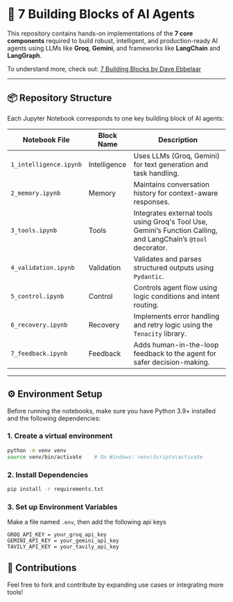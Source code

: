 # 🧠 7 Building Blocks of AI Agents

This repository contains hands-on implementations of the **7 core components** required to build robust, intelligent, and production-ready AI agents using LLMs like **Groq**, **Gemini**, and frameworks like **LangChain** and **LangGraph**.

To understand more, check out: [7 Building Blocks by Dave Ebbelaar](https://github.com/daveebbelaar/ai-cookbook/tree/main/agents/building-blocks)

---

## 📦 Repository Structure

Each Jupyter Notebook corresponds to one key building block of AI agents:

| Notebook File             | Block Name     | Description |
|--------------------------|----------------|-------------|
| `1_intelligence.ipynb`   | Intelligence   | Uses LLMs (Groq, Gemini) for text generation and task handling. |
| `2_memory.ipynb`         | Memory         | Maintains conversation history for context-aware responses. |
| `3_tools.ipynb`          | Tools          | Integrates external tools using Groq's Tool Use, Gemini’s Function Calling, and LangChain’s `@tool` decorator. |
| `4_validation.ipynb`     | Validation     | Validates and parses structured outputs using `Pydantic`. |
| `5_control.ipynb`        | Control        | Controls agent flow using logic conditions and intent routing. |
| `6_recovery.ipynb`       | Recovery       | Implements error handling and retry logic using the `Tenacity` library. |
| `7_feedback.ipynb`       | Feedback       | Adds human-in-the-loop feedback to the agent for safer decision-making. |

---

## ⚙️ Environment Setup

Before running the notebooks, make sure you have Python 3.9+ installed and the following dependencies:

### 1. Create a virtual environment

```bash
python -m venv venv
source venv/bin/activate    # On Windows: venv\Scripts\activate
```

### 2. Install Dependencies

```cmd
pip install -r requirements.txt
```

### 3. Set up Environment Variables
Make a file named `.env`, then add the following api keys

```.env
GROQ_API_KEY = your_groq_api_key
GEMINI_API_KEY = your_gemini_api_key
TAVILY_API_KEY = your_tavily_api_key
```

## 🙌 Contributions
Feel free to fork and contribute by expanding use cases or integrating more tools!
